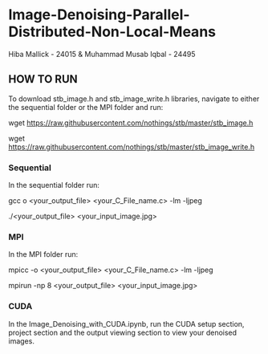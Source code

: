 # Image-Denoising-Parallel-Distributed-Non-Local-Means
 
Hiba Mallick - 24015 & Muhammad Musab Iqbal - 24495

## HOW TO RUN
To download stb_image.h and stb_image_write.h  libraries, navigate to either the sequential folder or the MPI folder and run:

wget https://raw.githubusercontent.com/nothings/stb/master/stb_image.h

wget https://raw.githubusercontent.com/nothings/stb/master/stb_image_write.h 


### Sequential
In the sequential folder run:

gcc o <your_output_file> <your_C_File_name.c> -lm -ljpeg

./<your_output_file> <your_input_image.jpg>


### MPI
In the MPI folder run:

mpicc -o <your_output_file> <your_C_File_name.c> -lm -ljpeg

mpirun -np 8  <your_output_file> <your_input_image.jpg>

### CUDA
In the Image_Denoising_with_CUDA.ipynb, run the CUDA setup section, project section and the output viewing section to view your denoised images.
